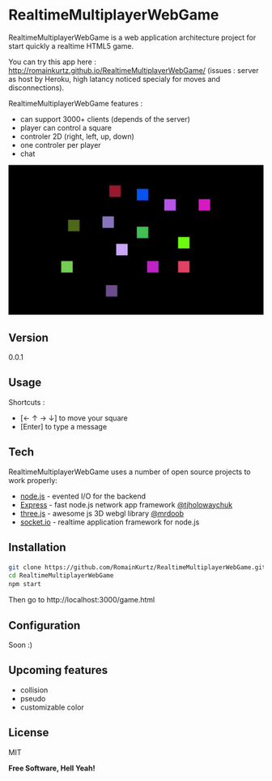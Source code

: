 RealtimeMultiplayerWebGame
=========

RealtimeMultiplayerWebGame is a web application architecture project for start quickly a realtime HTML5 game.

You can try this app here : http://romainkurtz.github.io/RealtimeMultiplayerWebGame/ 
(issues : server as host by Heroku, high latancy noticed specialy for moves and disconnections).

RealtimeMultiplayerWebGame features :
  - can support 3000+ clients (depends of the server)
  - player can control a square
  - controler 2D (right, left, up, down)
  - one controler per player 
  - chat


  ![alt tag](https://raw.githubusercontent.com/RomainKurtz/RealtimeMultiplayerWebGame/master/public/images/screen_for_github.jpg)
  

Version
----

0.0.1

Usage
--------------
Shortcuts :
  - [←	↑	→  ↓] to move your square
  - [Enter] to type a message 

Tech
-----------

RealtimeMultiplayerWebGame uses a number of open source projects to work properly:


* [node.js] - evented I/O for the backend
* [Express] - fast node.js network app framework [@tjholowaychuk]
* [three.js] - awesome js 3D webgl library [@mrdoob]
* [socket.io] - realtime application framework for node.js

Installation
--------------

```sh
git clone https://github.com/RomainKurtz/RealtimeMultiplayerWebGame.git RealtimeMultiplayerWebGame
cd RealtimeMultiplayerWebGame
npm start
```
Then go to http://localhost:3000/game.html

Configuration
--------------
Soon :)

Upcoming features
--------------
  - collision
  - pseudo
  - customizable color

License
----

MIT


**Free Software, Hell Yeah!**

[john gruber]:http://daringfireball.net/
[@thomasfuchs]:http://twitter.com/thomasfuchs
[1]:http://daringfireball.net/projects/markdown/
[marked]:https://github.com/chjj/marked
[Ace Editor]:http://ace.ajax.org
[node.js]:http://nodejs.org
[Twitter Bootstrap]:http://twitter.github.com/bootstrap/
[keymaster.js]:https://github.com/madrobby/keymaster
[jQuery]:http://jquery.com
[@tjholowaychuk]:http://twitter.com/tjholowaychuk
[express]:http://expressjs.com
[@mrdoob]:https://twitter.com/mrdoob
[three.js]:https://github.com/mrdoob/three.js/
[socket.io]:https://github.com/Automattic/socket.io
